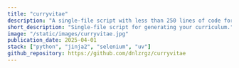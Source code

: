 ```yaml
---
title: "curryvitae"
description: "A single-file script with less than 250 lines of code for generating your curriculum almost automatically."
short_description: "Single-file script for generating your curriculum."
image: "/static/images/curryvitae.jpg"
publication_date: 2025-04-01
stack: ["python", "jinja2", "selenium", "uv"]
github_repository: https://github.com/dnlzrgz/curryvitae
---
```

